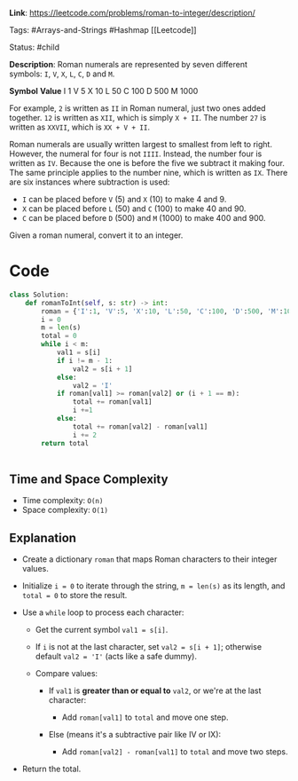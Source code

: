 **Link**: https://leetcode.com/problems/roman-to-integer/description/

Tags:  #Arrays-and-Strings #Hashmap [[Leetcode]]

Status: #child 

**Description**: Roman numerals are represented by seven different symbols: `I`, `V`, `X`, `L`, `C`, `D` and `M`.

**Symbol**       **Value**
I             1
V             5
X             10
L             50
C             100
D             500
M             1000

For example, `2` is written as `II` in Roman numeral, just two ones added together. `12` is written as `XII`, which is simply `X + II`. The number `27` is written as `XXVII`, which is `XX + V + II`.

Roman numerals are usually written largest to smallest from left to right. However, the numeral for four is not `IIII`. Instead, the number four is written as `IV`. Because the one is before the five we subtract it making four. The same principle applies to the number nine, which is written as `IX`. There are six instances where subtraction is used:

- `I` can be placed before `V` (5) and `X` (10) to make 4 and 9. 
- `X` can be placed before `L` (50) and `C` (100) to make 40 and 90. 
- `C` can be placed before `D` (500) and `M` (1000) to make 400 and 900.

Given a roman numeral, convert it to an integer.


# Code

```python
class Solution:
    def romanToInt(self, s: str) -> int:
        roman = {'I':1, 'V':5, 'X':10, 'L':50, 'C':100, 'D':500, 'M':1000}
        i = 0
        m = len(s)
        total = 0
        while i < m:
            val1 = s[i]
            if i != m - 1:
                val2 = s[i + 1]
            else:
                val2 = 'I'
            if roman[val1] >= roman[val2] or (i + 1 == m):
                total += roman[val1]
                i +=1
            else:
                total += roman[val2] - roman[val1]
                i += 2
        return total
        

```
## Time and Space Complexity

- Time complexity: `O(n)`
- Space complexity: `O(1)`
## Explanation
- Create a dictionary `roman` that maps Roman characters to their integer values.
    
- Initialize `i = 0` to iterate through the string, `m = len(s)` as its length, and `total = 0` to store the result.
    
- Use a `while` loop to process each character:
    
    - Get the current symbol `val1 = s[i]`.
        
    - If `i` is not at the last character, set `val2 = s[i + 1]`; otherwise default `val2 = 'I'` (acts like a safe dummy).
        
    - Compare values:
        - If `val1` is **greater than or equal to** `val2`, or we're at the last character:
            - Add `roman[val1]` to `total` and move one step.
                
        - Else (means it's a subtractive pair like IV or IX):
            
            - Add `roman[val2] - roman[val1]` to `total` and move two steps.
                
- Return the total.